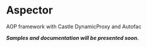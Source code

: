 Aspector
========

AOP framework with Castle DynamicProxy  and Autofac

***Samples and documentation will be presented soon.***
